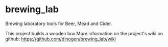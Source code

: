 # brewing_lab
Brewing laboratory tools for Beer, Mead and Cider.

This project builds a wooden box 
More information on the project's wiki on github: 
https://github.com/dinogen/brewing_lab/wiki

